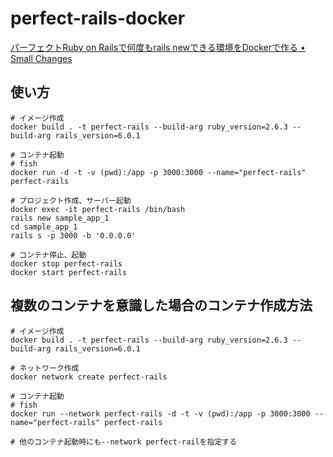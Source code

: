 # perfect-rails-docker

[パーフェクトRuby on Railsで何度もrails newできる環境をDockerで作る • Small Changes](https://snyt45.com/posts/20210821/perfect-rails-docker/)

## 使い方

```
# イメージ作成
docker build . -t perfect-rails --build-arg ruby_version=2.6.3 --build-arg rails_version=6.0.1

# コンテナ起動
# fish
docker run -d -t -v (pwd):/app -p 3000:3000 --name="perfect-rails" perfect-rails

# プロジェクト作成、サーバー起動
docker exec -it perfect-rails /bin/bash
rails new sample_app_1
cd sample_app_1
rails s -p 3000 -b '0.0.0.0'

# コンテナ停止、起動
docker stop perfect-rails
docker start perfect-rails
```

## 複数のコンテナを意識した場合のコンテナ作成方法

```
# イメージ作成
docker build . -t perfect-rails --build-arg ruby_version=2.6.3 --build-arg rails_version=6.0.1

# ネットワーク作成
docker network create perfect-rails

# コンテナ起動
# fish
docker run --network perfect-rails -d -t -v (pwd):/app -p 3000:3000 --name="perfect-rails" perfect-rails

# 他のコンテナ起動時にも--network perfect-railを指定する
```
